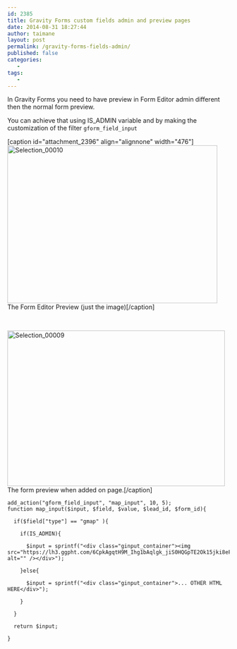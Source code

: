 ```yaml
---
id: 2385
title: Gravity Forms custom fields admin and preview pages
date: 2014-08-31 18:27:44
author: taimane
layout: post
permalink: /gravity-forms-fields-admin/
published: false
categories:
   -
tags:
   -
---
```

In Gravity Forms you need to have preview in Form Editor admin different then the normal form preview.

You can achieve that using IS_ADMIN variable and by making the customization of the filter <code>gform_field_input</code>



[caption id="attachment_2396" align="alignnone" width="476"]<a href="https://programming-review.com/wp-content/uploads/2014/08/Selection_00010.png"><img class="wp-image-2396 size-full" src="https://programming-review.com/wp-content/uploads/2014/08/Selection_00010.png" alt="Selection_00010" width="476" height="358" /></a> The Form Editor Preview (just the image)[/caption]



&nbsp;

<a href="https://programming-review.com/wp-content/uploads/2014/08/Selection_00009.png">

<img class="wp-image-2388" src="https://programming-review.com/wp-content/uploads/2014/08/Selection_00009.png" alt="Selection_00009" width="493" height="353" /></a> The form preview when added on page.[/caption]





```
add_action("gform_field_input", "map_input", 10, 5);
function map_input($input, $field, $value, $lead_id, $form_id){

  if($field["type"] == "gmap" ){

    if(IS_ADMIN){			

      $input = sprintf("<div class="ginput_container"><img src="https://lh3.ggpht.com/6CpkAgqtH9M_Ihg1bAqlgk_jiS0HQGpTE2Ok15jki8eFywH4nn7HEgscINDCeonxWl0=w100" alt="" /></div>");

    }else{		

      $input = sprintf("<div class="ginput_container">... OTHER HTML HERE</div>");

    }

  }

  return $input;

}

```
